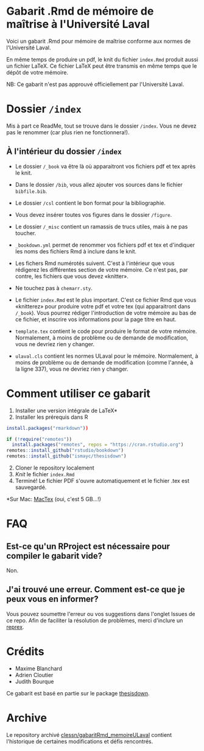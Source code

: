 # Gabarit .Rmd de mémoire de maîtrise à l'Université Laval

Voici un gabarit .Rmd pour mémoire de maîtrise conforme aux normes de l'Université Laval.

En même temps de produire un pdf, le knit du fichier `index.Rmd` produit aussi un fichier LaTeX.
Ce fichier LaTeX peut être transmis en même temps que le dépôt de votre mémoire.

NB: Ce gabarit n'est pas approuvé officiellement par l'Université Laval.

# Dossier `/index`

Mis à part ce ReadMe, tout se trouve dans le dossier `/index`. Vous ne devez pas le renommer (car plus rien ne fonctionnera!).

## À l'intérieur du dossier `/index`

* Le dossier `/_book` va être là où apparaitront vos fichiers pdf et tex après le knit.

* Dans le dossier `/bib`, vous allez ajouter vos sources dans le fichier `bibfile.bib`.

* Le dossier `/csl` contient le bon format pour la bibliographie.

* Vous devez insérer toutes vos figures dans le dossier `/figure`.

* Le dossier `/_misc` contient un ramassis de trucs utiles, mais à ne pas toucher.

* `_bookdown.yml` permet de renommer vos fichiers pdf et tex et d'indiquer les noms des fichiers Rmd à inclure dans le knit.

* Les fichers Rmd numérotés suivent. C'est à l'intérieur que vous rédigerez les différentes section de votre mémoire. Ce n'est pas, par contre, les fichiers que vous devez «knitter».

* Ne touchez pas à `chemarr.sty`.

* Le fichier `index.Rmd` est le plus important. C'est ce fichier Rmd que vous «knitterez» pour produire votre pdf et votre tex (qui apparaitront dans `/_book`). Vous pourrez rédiger l'introduction de votre mémoire au bas de ce fichier, et inscrire vos informations pour la page titre en haut.

* `template.tex` contient le code pour produire le format de votre mémoire. Normalement, à moins de problème ou de demande de modification, vous ne devriez rien y changer.

* `ulaval.cls` contient les normes ULaval pour le mémoire. Normalement, à moins de problème ou de demande de modification (comme l'année, à la ligne 337), vous ne devriez rien y changer.

# Comment utiliser ce gabarit

1. Installer une version intégrale de LaTeX*
2. Installer les prérequis dans R

```R
install.packages("rmarkdown"))

if (!require("remotes")) 
  install.packages("remotes", repos = "https://cran.rstudio.org")
remotes::install_github("rstudio/bookdown")
remotes::install_github("ismayc/thesisdown")
```

2. Cloner le repository localement
3. *Knit* le fichier `index.Rmd`
4. Terminé! Le fichier PDF s'ouvre automatiquement et le fichier .tex est sauvegardé.

*Sur Mac: [MacTex](https://tug.org/mactex/) (oui, c'est 5 GB...!)

# FAQ

## Est-ce qu'un RProject est nécessaire pour compiler le gabarit vide?

Non.

## J'ai trouvé une erreur. Comment est-ce que je peux vous en informer?

Vous pouvez soumettre l'erreur ou vos suggestions dans l'onglet Issues de ce repo. Afin de faciliter la résolution de problèmes, merci d'inclure un [reprex](https://reprex.tidyverse.org/articles/reprex-dos-and-donts.html).

# Crédits

* Maxime Blanchard
* Adrien Cloutier
* Judith Bourque

Ce gabarit est basé en partie sur le package [thesisdown](https://github.com/ismayc/thesisdown).

# Archive

Le repository archivé [clessn/gabaritRmd_memoireULaval](https://github.com/clessn/gabaritRmd_memoireULaval) contient l'historique de certaines modifications et défis rencontrés.
